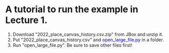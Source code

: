 # A tutorial to run the example in Lecture 1.

1. Download "2022_place_canvas_history.csv.zip" from JBox and unzip it.
2. Put "2022_place_canvas_history.csv" and <font color="blue"> open_large_file.py </font> in a folder.
3. Run "open_large_file.py". Be sure to save other files first!
